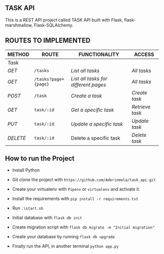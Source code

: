## TASK API
This is a REST API project called TASK API built with Flask, flask-marshmallow, Flask-SQLAlchemy.

## ROUTES TO IMPLEMENTED
| METHOD | ROUTE | FUNCTIONALITY |ACCESS|
| ------- | ----- | ------------- | ------------- |
_Task_|
| *GET* | ```/tasks``` | _List all tasks_|_All tasks_|
| *GET* | ```/tasks?page={page}``` | _List all tasks for different pages_|_All tasks_|
| *POST* | ```/task``` | _Create a task_|_Create task_|
| *GET* | ```task/:id``` | _Get a specific task_|_Retrieve task_|
| *PUT* | ```task/:id``` | _Update a specific task_|_Update task_|
| *DELETE* | ```task/:id``` | Delete a specific task|_Delete task_|

## How to run the Project
- Install Python
- Git clone the project with ```https://github.com/Aderinmola/task_api.git```
- Create your virtualenv with `Pipenv` or `virtualenv` and activate it.
- Install the requirements with ``` pip install -r requirements.txt ```

- Run ``` .\start.sh ```
- Initial database with ``` flask db init ```
- Create migration script with ``` flask db migrate -m "Initial migration" ```
- Create your database by running ```flask db upgrade```
- Finally run the API, in another terminal
``` python app.py ```
